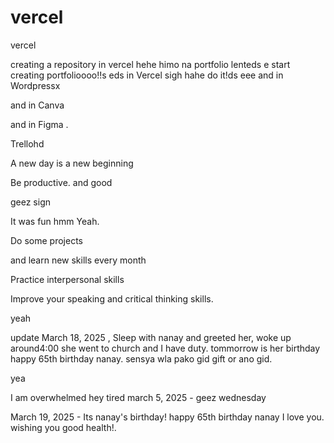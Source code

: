 # vercel
vercel

creating a repository in vercel hehe
himo na portfolio lenteds
e
start creating portfolioooo!!s
eds
in Vercel sigh
hahe
do it!ds
eee
and in Wordpressx

and in Canva

and in Figma .

Trellohd

A new day is a new beginning

Be productive. and good 

geez sign 

It was fun
hmm
Yeah.

Do some projects

and learn new skills every month

Practice interpersonal skills

Improve your speaking and critical thinking skills.

yeah

update
March 18, 2025 , Sleep with nanay and greeted her, woke up around4:00 she went to church and I have duty. tommorrow is her birthday happy 65th birthday nanay. sensya wla pako gid gift or ano gid.

yea

I am overwhelmed 
hey
tired march 5, 2025 - geez wednesday 

March 19, 2025 - Its nanay's birthday! happy 65th birthday nanay I love you. wishing you good health!.

